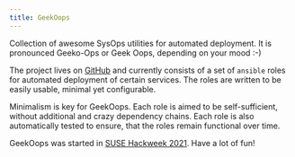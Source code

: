 ```yaml
---
title: GeekOops
---
```

Collection of awesome SysOps utilities for automated deployment. It is pronounced Geeko-Ops or Geek Oops, depending on your mood :-)

The project lives on [GitHub](https://github.com/GeekOops) and currently consists of a set of `ansible` roles for automated deployment of certain services. The roles are written to be easily usable, minimal yet configurable.

Minimalism is key for GeekOops. Each role is aimed to be self-sufficient, without additional and crazy dependency chains. Each role is also automatically tested to ensure, that the roles remain functional over time.

GeekOops was started in [SUSE Hackweek 2021](https://hackweek.suse.com/20/projects/create-ansible-roles-for-generic-server-stuff). Have a lot of fun!
